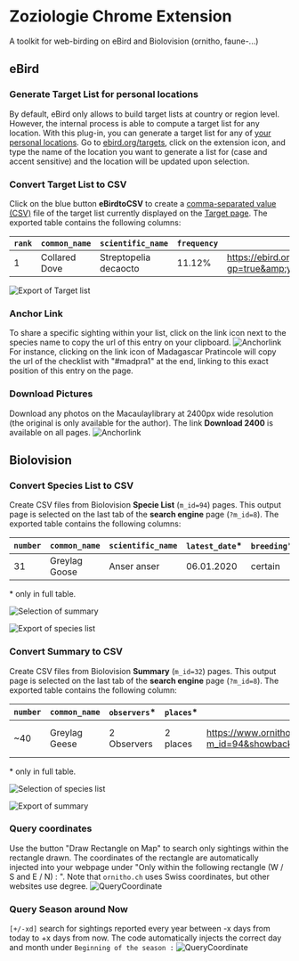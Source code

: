 # Zoziologie Chrome Extension

A toolkit for web-birding on eBird and Biolovision (ornitho, faune-...)

## eBird

### Generate Target List for personal locations

By default, eBird only allows to build target lists at country or region level. However, the internal process is able to compute a target list for any location. With this plug-in, you can generate a target list for any of [your personal locations](https://ebird.org/MyEBird?cmd=manageLocations). Go to [ebird.org/targets](https://ebird.org/targets), click on the extension icon, and type the name of the location you want to generate a list for (case and accent sensitive) and the location will be updated upon selection.

### Convert Target List to CSV

Click on the blue button **eBirdtoCSV** to create a [comma-separated value (CSV)](https://en.wikipedia.org/wiki/Comma-separated_values) file of the target list currently displayed on the [Target page](https://ebird.org/targets). The exported table contains the following columns:

| `rank` | `common_name` | `scientific_name` | `frequency` | `link_map` |
| ------------- | ------------- | ------------- | ------------- | ------------- |
| 1  | Collared Dove   | Streptopelia decaocto  | 11.12%  | <https://ebird.org/map/brant?gp=true&amp;yr=all&amp;env.minX=-5.144&amp;env.minY=41.334&amp;env.maxX=9.56&amp;env.maxY=51.093>

![Export of Target list](https://github.com/Zoziologie/Chrome-Extension/blob/master/images/ExportTargetList.PNG?raw=true)

### Anchor Link

To share a specific sighting within your list, click on the link icon next to the species name to copy the url of this entry on your clipboard.
![Anchorlink](https://github.com/Zoziologie/Chrome-Extension/blob/master/images/Anchorpoint.png?raw=true)
For instance, clicking on the link icon of Madagascar Pratincole will copy the url of the checklist with "#madpra1" at the end, linking to this exact position of this entry on the page.

### Download Pictures

Download any photos on the Macaulaylibrary at 2400px wide resolution (the original is only available for the author). The link **Download 2400** is available on all pages.
![Anchorlink](https://github.com/Zoziologie/Chrome-Extension/blob/master/images/Download2400.PNG?raw=true)

## Biolovision

### Convert Species List to CSV

Create CSV files from Biolovision **Specie List** (`m_id=94`) pages. This output page is selected on the last tab of the **search engine** page (`?m_id=8`). The exported table contains the following columns:

| `number` | `common_name` | `scientific_name` | `latest_date`* | `breeding`* | `link_observation`* | `link_stat`* | `link_info`* |
| ------------- | ------------- | ------------- | ------------- | ------------- | ------------- | ------------- | ------------- |
| 31 | Greylag Goose | Anser anser | 06.01.2020 | certain | <https://www.ornitho.ch/index.php?m_id=94&showback=stor&p_c=5&p_cc=-1&sp_tg=1&sp_DateSynth=02.06.2020&sp_DChoice=offset&sp_DOffset=5&sp_SChoice=species&sp_S=60&sp_PChoice=canton&sp_cC=000100110000000000000011001001100000000000000000000&sp_FChoice=list&sp_FDisplay=DATE_PLACE_SPECIES&sp_DFormat=DESC>  | <https://www.ornitho.ch/index.php?m_id=81&frmSpecies=60&sp_tg=1&showback=stor> | <https://www.ornitho.ch/index.php?m_id=15&showback=stor&backlink=skip&frmSpecies=60&sp_tg=1>

\* only in full table.

![Selection of summary](https://github.com/Zoziologie/Chrome-Extension/blob/master/images/search-engine-formating-2.PNG?raw=true)

![Export of species list](https://github.com/Zoziologie/Chrome-Extension/blob/master/images/SpeciesListoCSV.PNG?raw=true)

### Convert Summary to CSV

Create CSV files from Biolovision **Summary** (`m_id=32`) pages. This output page is selected on the last tab of the **search engine** page (`?m_id=8`). The exported table contains the following column:

| `number` | `common_name` | `observers`* | `places`* | `link_observations`* | `link_stat`* | `link_info`* | `photo`* |
| ------------- | ------------- | ------------- | ------------- | ------------- | ------------- | ------------- | ------------- |
| ~40 | Greylag Geese | 2 Observers | 2 places | <https://www.ornitho.ch/index.php?m_id=94&showback=stor&p_c=5&p_cc=-1&sp_tg=1&sp_DateSynth=01.06.2020&sp_DChoice=range&sp_DFrom=01.06.2020&sp_DTo=01.06.2020&sp_SChoice=species&sp_S=60&sp_PChoice=canton&sp_cC=000100110000000000000011001001100000000000000000000&sp_FChoice=list&sp_FDisplay=DATE_PLACE_SPECIES&sp_DFormat=DESC> | <https://www.ornitho.ch/index.php?m_id=81&frmSpecies=60&showback=stor&cDate=2020-06-01> | <https://www.ornitho.ch/index.php?m_id=15&showback=stor&backlink=skip&y=2020&frmSpecies=60&sp_tg=1>

\* only in full table.

![Selection of species list](https://github.com/Zoziologie/Chrome-Extension/blob/master/images/search-engine-formating.PNG?raw=true)

![Export of summary](https://github.com/Zoziologie/Chrome-Extension/blob/master/images/SummarytoCSV.PNG?raw=true)

### Query coordinates

Use the button "Draw Rectangle on Map" to search only sightings within the rectangle drawn. The coordinates of the rectangle are automatically injected into your webpage under "Only within the following rectangle (W / S and E / N) : ". Note that `ornitho.ch` uses Swiss coordinates, but other websites use degree.
![QueryCoordinate](https://github.com/Zoziologie/Chrome-Extension/blob/master/images/QueryCoordinates.PNG?raw=true)

### Query Season around Now

`[+/-xd]` search for sightings reported every year between -x days from today to +x days from now. The code automatically injects the correct day and month under `Beginning of the season :`
![QueryCoordinate](https://github.com/Zoziologie/Chrome-Extension/blob/master/images/QueryDate.PNG?raw=true)
